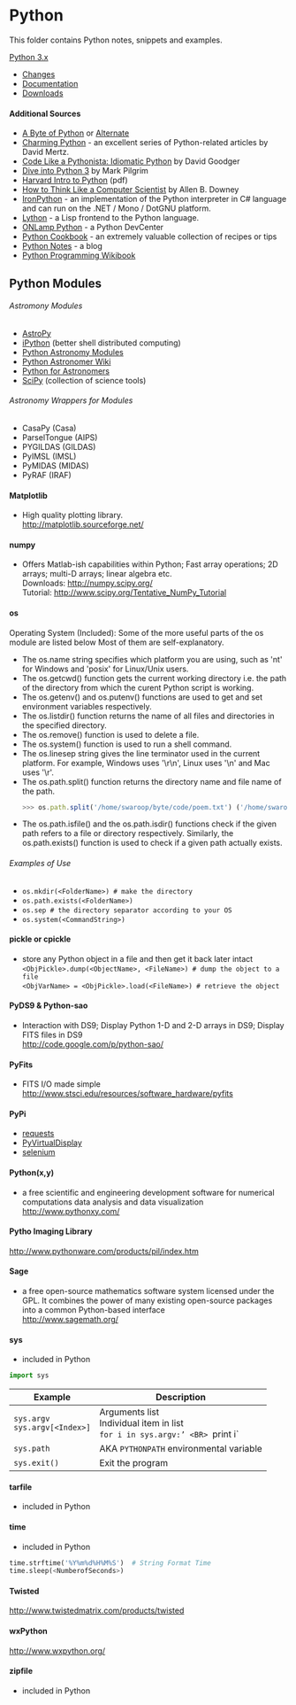 # Python

This folder contains Python notes, snippets and examples.

[Python 3.x](https://www.python.org)  

* [Changes](http://docs.python.org/modindex.html)  
* [Documentation](http://www.python.org/doc/ )   
* [Downloads](http://www.python.org/download/)  

#### Additional Sources  
* [A Byte of Python](www.byteofpython.info) or [Alternate](http://www.ibiblio.org/swaroopch/byteofpython/read/)  
* [Charming Python](http://gnosis.cx/publish/tech_index_cp.html) - an excellent series of Python-related articles by David Mertz.
* [Code Like a Pythonista: Idiomatic Python](http://python.net/~goodger/projects/pycon/2007/idiomatic/handout.html) by David Goodger
* [Dive into Python 3](https://diveintopython3.net/) by Mark Pilgrim  
* [Harvard Intro to Python](http://tdc-www.harvard.edu/Python.pdf) (pdf)
* [How to Think Like a Computer Scientist](https://www.greenteapress.com/thinkpython/html/index.html ) by Allen B. Downey
* [IronPython](http://www.ironpython.com/) - an implementation of the Python interpreter in C# language and can run on the .NET / Mono / DotGNU platform.
* [Lython](http://www.caddr.com/code/lython/) - a Lisp frontend to the Python language.
* [ONLamp Python](http://www.onlamp.com/python/) - a Python DevCenter
* [Python Cookbook](http://aspn.activestate.com/ASPN/Python/Cookbook/) - an extremely valuable collection of recipes or tips 
* [Python Notes](http://pythonnotes.blogspot.com/) - a blog
* [Python Programming Wikibook](http://en.wikibooks.org/wiki/Python_Programming)

## Python Modules

###### Astromony Modules
  *	[AstroPy](http://www.astro.washington.edu/users/rowen/AstroPy.html) 
  *	[iPython](http://ipython.scipy.org/) (better shell distributed computing)   
  *	[Python Astronomy Modules](http://astlib.sourceforge.net/) 
  *	[Python Astronomer Wiki](http://macsingularity.org/astrowiki/tiki-index.php?page=python)   
  *	[Python for Astronomers](http://www.iac.es/sieinvens/siepedia/pmwiki.php?n=HOWTOs.EmpezandoPython)  
  *	[SciPy](http://www.scipy.org/) (collection of science tools)   

###### Astronomy Wrappers for Modules
  * CasaPy (Casa)
  * ParselTongue (AIPS)
  * PYGILDAS (GILDAS)
  * PyIMSL (IMSL)
  * PyMIDAS (MIDAS)
  * PyRAF (IRAF)

#### Matplotlib  
* High quality plotting library.  
http://matplotlib.sourceforge.net/  

#### numpy
* Offers Matlab-ish capabilities within Python; Fast array operations; 2D arrays; multi-D arrays; linear algebra etc.  
Downloads: http://numpy.scipy.org/  
Tutorial: http://www.scipy.org/Tentative_NumPy_Tutorial  

#### os
Operating System (Included): Some of the more useful parts of the os module are listed below Most of them are self-explanatory.
* The os.name string specifies which platform you are using, such as 'nt' for Windows and 'posix' for Linux/Unix users.
* The os.getcwd() function gets the current working directory i.e. the path of the directory from which the curent Python script is working.
* The os.getenv() and os.putenv() functions are used to get and set environment variables respectively.
* The os.listdir() function returns the name of all files and directories in the specified directory.
* The os.remove() function is used to delete a file.
* The os.system() function is used to run a shell command.
* The os.linesep string gives the line terminator used in the current platform. For example, Windows uses '\r\n', Linux uses '\n' and Mac uses '\r'.
* The os.path.split() function returns the directory name and file name of the path.
  ```javascript
  >>> os.path.split('/home/swaroop/byte/code/poem.txt') ('/home/swaroop/byte/code', 'poem.txt')
  ```
* The os.path.isfile() and the os.path.isdir() functions check if the given path refers to a file or directory respectively. Similarly, the os.path.exists() function is used to check if a given path actually exists.

###### Examples of Use
* `os.mkdir(<FolderName>) # make the directory` 
* `os.path.exists(<FolderName>) `
* `os.sep # the directory separator according to your OS`
* `os.system(<CommandString>) `

#### pickle or cpickle
* store any Python object in a file and then get it back later intact  
`<ObjPickle>.dump(<ObjectName>, <FileName>) # dump the object to a file`  
`<ObjVarName> = <ObjPickle>.load(<FileName>) # retrieve the object`

#### PyDS9 & Python-sao
* Interaction with DS9; Display Python 1-D and 2-D arrays in DS9; Display FITS files in DS9  
  http://code.google.com/p/python-sao/   

#### PyFits  
* FITS I/O made simple  
http://www.stsci.edu/resources/software_hardware/pyfits 

#### PyPi

  * [requests](https://pypi.org/project/requests/) 
  * [PyVirtualDisplay](https://pypi.org/project/PyVirtualDisplay/) 
  * [selenium](https://pypi.org/project/selenium/)

#### Python(x,y)  
* a free scientific and engineering development software for numerical computations data analysis and data visualization  
  http://www.pythonxy.com/

#### Pytho Imaging Library 
  http://www.pythonware.com/products/pil/index.htm

#### Sage  
* a free open-source mathematics software system licensed under the GPL. It combines the power of many existing open-source packages into a common Python-based interface  
  http://www.sagemath.org/

#### sys 
* included in Python  
```python
import sys
```
  | Example | Description | 
  | --- | --- |  
  | `sys.argv` <BR> `sys.argv[<Index>]`|Arguments list <BR> Individual item in list <BR> `for i in sys.argv:’ <BR> `print i` | 
  |  `sys.path`|AKA `PYTHONPATH` environmental variable| 
  |  `sys.exit()`|Exit the program| 

#### tarfile 
* included in Python  

#### time 
* included in Python  
```python
time.strftime('%Y%m%d%H%M%S')  # String Format Time
time.sleep(<NumberofSeconds>)
```

#### Twisted
  http://www.twistedmatrix.com/products/twisted

#### wxPython
  http://www.wxpython.org/  

#### zipfile 
* included in Python  

